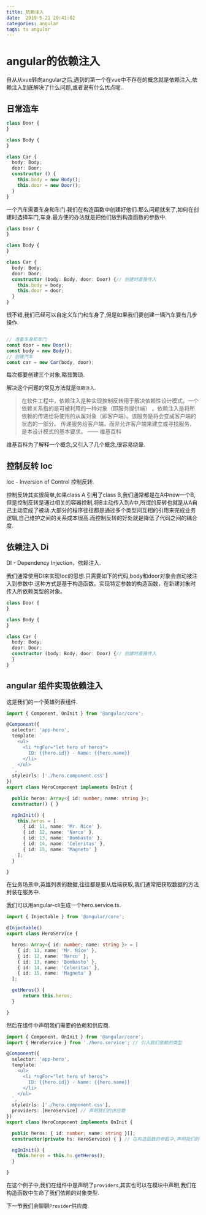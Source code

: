 ```yaml
---
title: 依赖注入  
date:  2019-5-21 20:41:02  
categories: angular
tags: ts angular 
---
```


# angular的依赖注入

自从从vue转向angular之后,遇到的第一个在vue中不存在的概念就是依赖注入,依赖注入到底解决了什么问题,或者说有什么优点呢..


## 日常造车

```ts
class Door {
}

class Body {
}

class Car {
  body: Body;
  door: Door;
  constructor () {
    this.body = new Body();
    this.door = new Door();
  }
}
```

一个汽车需要车身和车门.我们在构造函数中创建好他们.那么问题就来了,如何在创建时选择车门,车身.最方便的办法就是把他们放到构造函数的参数中.

```ts
class Door {
}

class Body {
}

class Car {
  body: Body;
  door: Door;
  constructor (body: Body, door: Door) {// 创建时直接传入
    this.body = body;
    this.door = door;
  }
}
```

很不错,我们已经可以自定义车门和车身了,但是如果我们要创建一辆汽车要有几步操作.

```ts

// 准备车身和车门
const door = new Door();
const body = new Body();
// 创建汽车
const car = new Car(body, door);
```

每次都要创建三个对象,略显繁琐.

解决这个问题的常见方法就是`依赖注入`.

>在软件工程中，依赖注入是种实现控制反转用于解决依赖性设计模式。一个依赖关系指的是可被利用的一种对象（即服务提供端） 。依赖注入是将所依赖的传递给将使用的从属对象（即客户端）。该服务是将会变成客户端的状态的一部分。 传递服务给客户端，而非允许客户端来建立或寻找服务，是本设计模式的基本要求。 —— 维基百科

维基百科为了解释一个概念,又引入了几个概念,很容易绕晕.

## 控制反转 Ioc

Ioc - Inversion of Control 控制反转.

控制反转其实很简单,如果class A 引用了class B,我们通常都是在A中new一个B,但是控制反转是通过相关的容器控制,将B主动传入到A中,所谓的反转也就是从A自己主动变成了被动.大部分的程序往往都是通过多个类型间互相的引用来完成业务逻辑,自己维护之间的关系成本很高.而控制反转的好处就是降低了代码之间的耦合度.


## 依赖注入 Di

DI - Dependency Injection，依赖注入.

我们通常使用DI来实现Ioc的思想.只需要如下的代码,body和door对象会自动被注入到参数中.这种方式是基于构造函数。实现特定参数的构造函数，在新建对象时传入所依赖类型的对象。

```ts
class Door {
}

class Body {
}

class Car {
  body: Body;
  door: Door;
  constructor (body: Body, door: Door) {// 创建时直接传入
  }
}
```

## angular 组件实现依赖注入

这是我们的一个英雄列表组件.

```ts
import { Component, OnInit } from '@angular/core';

@Component({
  selector: 'app-hero',
  template: `
    <ul>
      <li *ngFor="let hero of heros">
        ID: {{hero.id}} - Name: {{hero.name}}
      </li>
    </ul>
  `,
  styleUrls: ['./hero.component.css']
})
export class HeroComponent implements OnInit {

  public heros: Array<{ id: number; name: string }>;
  constructor() { }

  ngOnInit() {
    this.heros = [
      { id: 11, name: 'Mr. Nice' },
      { id: 12, name: 'Narco' },
      { id: 13, name: 'Bombasto' },
      { id: 14, name: 'Celeritas' },
      { id: 15, name: 'Magneta' }
    ];
  }

}
```

在业务场景中,英雄列表的数据,往往都是要从后端获取,我们通常把获取数据的方法封装在服务中.

我们可以用angular-cli生成一个hero.service.ts.

```ts
import { Injectable } from '@angular/core';

@Injectable()
export class HeroService {

  heros: Array<{ id: number; name: string }> = [
    { id: 11, name: 'Mr. Nice' },
    { id: 12, name: 'Narco' },
    { id: 13, name: 'Bombasto' },
    { id: 14, name: 'Celeritas' },
    { id: 15, name: 'Magneta' }
  ];

  getHeros() {
      return this.heros;
  }

}
```

然后在组件中声明我们需要的依赖和供应商.

```ts
import { Component, OnInit } from '@angular/core';
import { HeroService } from './hero.service'; // 引入我们依赖的类型

@Component({
  selector: 'app-hero',
  template: `
    <ul>
      <li *ngFor="let hero of heros">
        ID: {{hero.id}} - Name: {{hero.name}}
      </li>
    </ul>
  `,
  styleUrls: ['./hero.component.css'],
  providers: [HeroService] // 声明我们的供应商
})
export class HeroComponent implements OnInit {

  public heros: { id: number; name: string }[];
  constructor(private hs: HeroService) { } // 在构造函数的参数中,声明我们的依赖

  ngOnInit() {
    this.heros = this.hs.getHeros();
  }

}

```

在这个例子中,我们在组件中是声明了`providers`,其实也可以在模块中声明,我们在构造函数中生命了我们依赖的对象类型.

下一节我们会聊聊`Provider`供应商.